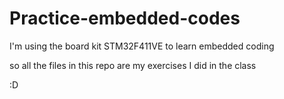 # Practice-embedded-codes

I'm using the board kit STM32F411VE to learn embedded coding </p>
so all the files in this repo are my exercises I did in the class </p>
:D
